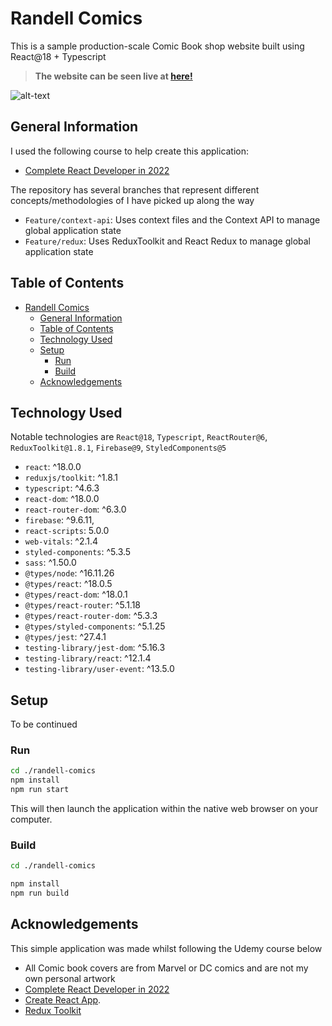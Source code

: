 # Randell Comics

This is a sample production-scale Comic Book shop website built using React@18 + Typescript

> <b>The website can be seen live at [here!](https://unrivaled-naiad-04eaf8.netlify.app/)</b>

![alt-text](https://github.com/prandell/randell-comics/blob/main/screenshots/screen-shot.png)

## General Information

I used the following course to help create this application:

- [Complete React Developer in 2022](https://deloittedevelopment.udemy.com/course/complete-react-developer-zero-to-mastery/)

The repository has several branches that represent different concepts/methodologies of I have picked up along the way

- `Feature/context-api`: Uses context files and the Context API to manage global application state
- `Feature/redux`: Uses ReduxToolkit and React Redux to manage global application state

## Table of Contents

- [Randell Comics](#Randell-Comics)
  - [General Information](#general-information)
  - [Table of Contents](#table-of-contents)
  - [Technology Used](#technology-used)
  - [Setup](#setup)
    - [Run](#run)
    - [Build](#build)
  - [Acknowledgements](#acknowledgements)

## Technology Used

Notable technologies are `React@18`, `Typescript`, `ReactRouter@6`, `ReduxToolkit@1.8.1`, `Firebase@9`, `StyledComponents@5`

- `react`: ^18.0.0
- `reduxjs/toolkit`: ^1.8.1
- `typescript`: ^4.6.3
- `react-dom`: ^18.0.0
- `react-router-dom`: ^6.3.0
- `firebase`: ^9.6.11,
- `react-scripts`: 5.0.0
- `web-vitals`: ^2.1.4
- `styled-components`: ^5.3.5
- `sass`: ^1.50.0
- `@types/node`: ^16.11.26
- `@types/react`: ^18.0.5
- `@types/react-dom`: ^18.0.1
- `@types/react-router`: ^5.1.18
- `@types/react-router-dom`: ^5.3.3
- `@types/styled-components`: ^5.1.25
- `@types/jest`: ^27.4.1
- `testing-library/jest-dom`: ^5.16.3
- `testing-library/react`: ^12.1.4
- `testing-library/user-event`: ^13.5.0

## Setup

To be continued

### Run

```bash
cd ./randell-comics
npm install
npm run start
```

This will then launch the application within the native web browser on your computer.

### Build

```bash
cd ./randell-comics

npm install
npm run build
```

## Acknowledgements

This simple application was made whilst following the Udemy course below

- All Comic book covers are from Marvel or DC comics and are not my own personal artwork
- [Complete React Developer in 2022](https://deloittedevelopment.udemy.com/course/complete-react-developer-zero-to-mastery/)
- [Create React App](https://github.com/facebook/create-react-app).
- [Redux Toolkit](https://redux-toolkit.js.org/)
